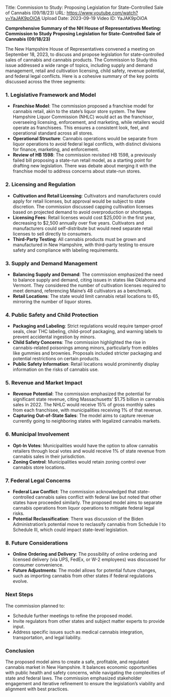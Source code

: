 Title: Commission to Study: Proposing Legislation for State-Controlled Sale of Cannabis (09/18/23)
URL: https://www.youtube.com/watch?v=YaJAK9pOiOA
Upload Date: 2023-09-19
Video ID: YaJAK9pOiOA

**Comprehensive Summary of the NH House of Representatives Meeting: Commission to Study Proposing Legislation for State-Controlled Sale of Cannabis (09/18/23)**

The New Hampshire House of Representatives convened a meeting on September 18, 2023, to discuss and propose legislation for state-controlled sales of cannabis and cannabis products. The Commission to Study this issue addressed a wide range of topics, including supply and demand management, retail and cultivation licensing, child safety, revenue potential, and federal legal conflicts. Here is a cohesive summary of the key points discussed across the three segments:

### **1. Legislative Framework and Model**
- **Franchise Model**: The commission proposed a franchise model for cannabis retail, akin to the state’s liquor store system. The New Hampshire Liquor Commission (NHLC) would act as the franchisor, overseeing licensing, enforcement, and marketing, while retailers would operate as franchisees. This ensures a consistent look, feel, and operational standard across all stores.
- **Operational Structure**: Cannabis operations would be separate from liquor operations to avoid federal legal conflicts, with distinct divisions for finance, marketing, and enforcement.
- **Review of HB 1598**: The commission revisited HB 1598, a previously failed bill proposing a state-run retail model, as a starting point for drafting new legislation. There was debate about merging it with the franchise model to address concerns about state-run stores.

### **2. Licensing and Regulation**
- **Cultivation and Retail Licensing**: Cultivators and manufacturers could apply for retail licenses, but approval would be subject to state discretion. The commission discussed capping cultivation licenses based on projected demand to avoid overproduction or shortages.
- **Licensing Fees**: Retail licenses would cost $25,000 in the first year, decreasing to $2,500 annually over five years. Cultivators and manufacturers could self-distribute but would need separate retail licenses to sell directly to consumers.
- **Third-Party Testing**: All cannabis products must be grown and manufactured in New Hampshire, with third-party testing to ensure safety and compliance with labeling requirements.

### **3. Supply and Demand Management**
- **Balancing Supply and Demand**: The commission emphasized the need to balance supply and demand, citing issues in states like Oklahoma and Vermont. They considered the number of cultivation licenses required to meet demand, referencing Maine’s 48 cultivators as a benchmark.
- **Retail Locations**: The state would limit cannabis retail locations to 65, mirroring the number of liquor stores.

### **4. Public Safety and Child Protection**
- **Packaging and Labeling**: Strict regulations would require tamper-proof seals, clear THC labeling, child-proof packaging, and warning labels to prevent accidental ingestion by minors.
- **Child Safety Concerns**: The commission highlighted the rise in cannabis-related poisonings among minors, particularly from edibles like gummies and brownies. Proposals included stricter packaging and potential restrictions on certain products.
- **Public Safety Information**: Retail locations would prominently display information on the risks of cannabis use.

### **5. Revenue and Market Impact**
- **Revenue Potential**: The commission emphasized the potential for significant state revenue, citing Massachusetts’ $1.75 billion in cannabis sales in 2022. The NHLC would receive 15% of gross monthly sales from each franchisee, with municipalities receiving 1% of that revenue.
- **Capturing Out-of-State Sales**: The model aims to capture revenue currently going to neighboring states with legalized cannabis markets.

### **6. Municipal Involvement**
- **Opt-In Votes**: Municipalities would have the option to allow cannabis retailers through local votes and would receive 1% of state revenue from cannabis sales in their jurisdiction.
- **Zoning Control**: Municipalities would retain zoning control over cannabis store locations.

### **7. Federal Legal Concerns**
- **Federal Law Conflict**: The commission acknowledged that state-controlled cannabis sales conflict with federal law but noted that other states have proceeded similarly. The proposed model aims to separate cannabis operations from liquor operations to mitigate federal legal risks.
- **Potential Reclassification**: There was discussion of the Biden Administration’s potential move to reclassify cannabis from Schedule I to Schedule III, which could impact state-level legislation.

### **8. Future Considerations**
- **Online Ordering and Delivery**: The possibility of online ordering and licensed delivery (via UPS, FedEx, or W-2 employees) was discussed for consumer convenience.
- **Future Adjustments**: The model allows for potential future changes, such as importing cannabis from other states if federal regulations evolve.

### **Next Steps**
The commission planned to:
- Schedule further meetings to refine the proposed model.
- Invite regulators from other states and subject matter experts to provide input.
- Address specific issues such as medical cannabis integration, transportation, and legal liability.

### **Conclusion**
The proposed model aims to create a safe, profitable, and regulated cannabis market in New Hampshire. It balances economic opportunities with public health and safety concerns, while navigating the complexities of state and federal laws. The commission emphasized stakeholder engagement and iterative refinement to ensure the legislation’s viability and alignment with best practices.